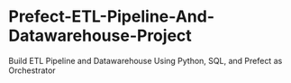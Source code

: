 # Prefect-ETL-Pipeline-And-Datawarehouse-Project
Build ETL Pipeline and Datawarehouse Using Python, SQL, and Prefect as Orchestrator
